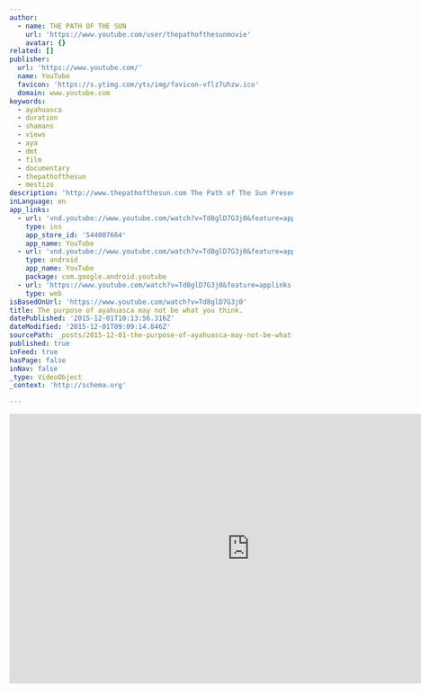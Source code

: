 ```yaml
---
author:
  - name: THE PATH OF THE SUN
    url: 'https://www.youtube.com/user/thepathofthesunmovie'
    avatar: {}
related: []
publisher:
  url: 'https://www.youtube.com/'
  name: YouTube
  favicon: 'https://s.ytimg.com/yts/img/favicon-vflz7uhzw.ico'
  domain: www.youtube.com
keywords:
  - ayahuasca
  - duration
  - shamans
  - views
  - aya
  - dmt
  - film
  - documentary
  - thepathofthesun
  - mestizo
description: 'http://www.thepathofthesun.com The Path of The Sun Presents Aya(X) A talk with Stephan Beyer, PhD author of "Singing to to the Plants" about ayahuasca. Steve discusses the traditional purpose of ayahuasca and points out it is often something that is misunderstood or unknown amongst westerners.'
inLanguage: en
app_links:
  - url: 'vnd.youtube://www.youtube.com/watch?v=Td8glD7G3j0&feature=applinks'
    type: ios
    app_store_id: '544007664'
    app_name: YouTube
  - url: 'vnd.youtube://www.youtube.com/watch?v=Td8glD7G3j0&feature=applinks'
    type: android
    app_name: YouTube
    package: com.google.android.youtube
  - url: 'https://www.youtube.com/watch?v=Td8glD7G3j0&feature=applinks'
    type: web
isBasedOnUrl: 'https://www.youtube.com/watch?v=Td8glD7G3j0'
title: The purpose of ayahuasca may not be what you think.
datePublished: '2015-12-01T10:13:56.316Z'
dateModified: '2015-12-01T09:09:14.846Z'
sourcePath: _posts/2015-12-01-the-purpose-of-ayahuasca-may-not-be-what-you-think.md
published: true
inFeed: true
hasPage: false
inNav: false
_type: VideoObject
_context: 'http://schema.org'

---
```

<iframe src="https://cdn.embedly.com/widgets/media.html?src=https%3A%2F%2Fwww.youtube.com%2Fembed%2FTd8glD7G3j0%3Ffeature%3Doembed&amp;url=https%3A%2F%2Fwww.youtube.com%2Fwatch%3Fv%3DTd8glD7G3j0&amp;image=https%3A%2F%2Fi.ytimg.com%2Fvi%2FTd8glD7G3j0%2Fhqdefault.jpg&amp;key=b7d04c9b404c499eba89ee7072e1c4f7&amp;type=text%2Fhtml&amp;schema=youtube" width="854" height="480" scrolling="no" frameborder="0" allowfullscreen="allowfullscreen" style=""></iframe>
